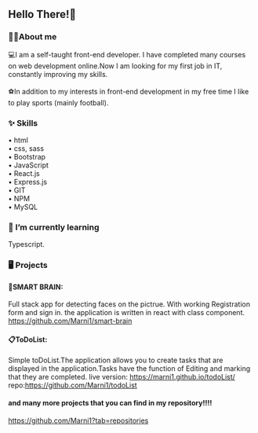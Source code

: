 ## Hello There!👋

<!--
**Marni1/Marni1** is a ✨ _special_ ✨ repository because its `README.md` (this file) appears on your GitHub profile.

Here are some ideas to get you started:

- 🔭 I’m currently working on ...
- 🌱 I’m currently learning ...
- 👯 I’m looking to collaborate on ...
- 🤔 I’m looking for help with ...
- 💬 Ask me about ...
- 📫 How to reach me: ...
- 😄 Pronouns: ...
- ⚡ Fun fact: ...
-->
### 🏋️‍♂️About me 
💻I am a self-taught front-end developer.  I have completed many courses on web development online.Now I am looking for my first job in IT, constantly improving my skills.<br><br>
⚽In addition to my interests in front-end development in my free time I like to play sports (mainly football).

### ✨ Skills <br>
• html <br>
• css, sass<br>
• Bootstrap<br>
• JavaScript<br>
• React.js<br>
• Express.js<br>
• GIT<br>
• NPM<br>
• MySQL<br>
### 🌱 I’m currently learning
Typescript.<br>
### 🖥 Projects 
#### 🧠SMART BRAIN:
Full stack app for detecting faces on the pictrue. With working Registration form and sign in.
the application is written in react with class component.
https://github.com/Marni1/smart-brain<br>

#### 📋ToDoList:
Simple toDoList.The application allows you to create tasks that are displayed in the application.Tasks have the function of Editing and marking that they are completed.
live version: https://marni1.github.io/todoList/
repo:https://github.com/Marni1/todoList
<br>

#### and many more projects that you can find in my repository!!!!
https://github.com/Marni1?tab=repositories







